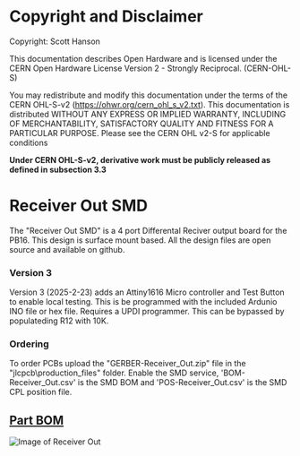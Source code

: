 # Copyright and Disclaimer
Copyright: Scott Hanson

This documentation describes Open Hardware and is licensed under the CERN Open Hardware License Version 2 - Strongly Reciprocal. (CERN-OHL-S)

You may redistribute and modify this documentation under the terms of the CERN OHL-S-v2 (https://ohwr.org/cern_ohl_s_v2.txt). This documentation is distributed WITHOUT ANY EXPRESS OR IMPLIED WARRANTY, INCLUDING OF MERCHANTABILITY, SATISFACTORY QUALITY AND FITNESS FOR A PARTICULAR PURPOSE. Please see the CERN OHL v2-S for applicable conditions

**Under CERN OHL-S-v2, derivative work must be publicly released as defined in subsection 3.3**

# Receiver Out SMD

The "Receiver Out SMD" is a 4 port Differental Reciver output board for the PB16. This design is surface mount based. All the design files are open source and available on github.

### Version 3
Version 3 (2025-2-23) adds an Attiny1616 Micro controller and Test Button to enable local testing. This is be programmed with the included Ardunio INO file or hex file. Requires a UPDI programmer. This can be bypassed by populateding R12 with 10K.

### Ordering
To order PCBs upload the "GERBER-Receiver_Out.zip" file in the "jlcpcb\production_files" folder. Enable the SMD service, 'BOM-Receiver_Out.csv' is the SMD BOM and 'POS-Receiver_Out.csv' is the SMD CPL position file.

## [Part BOM](https://github.com/computergeek1507/PB_16/raw/master/Receiver_Out_SMD/Receiver_Out_BOM.ods)

![Image of Receiver Out](https://github.com/computergeek1507/PB_16/raw/master/Receiver_Out_SMD/Receiver_Out.png)

